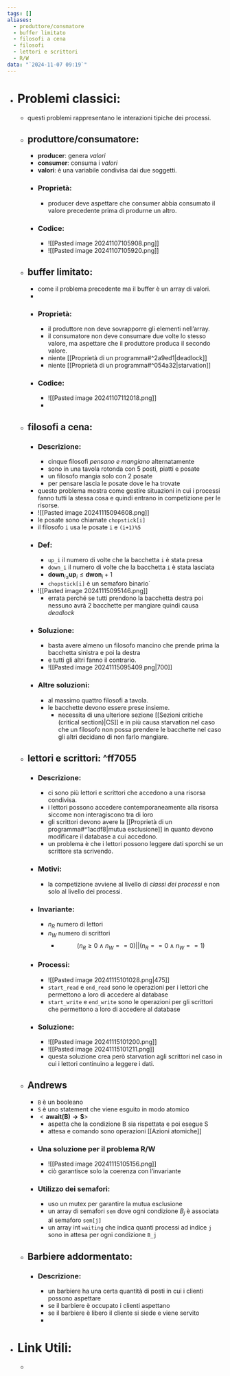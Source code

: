 ```yaml
---
tags: []
aliases:
  - produttore/consmatore
  - buffer limitato
  - filosofi a cena
  - filosofi
  - lettori e scrittori
  - R/W
data: "`2024-11-07 09:19`"
---
```

- # Problemi classici:
	- questi problemi rappresentano le interazioni tipiche dei processi.
	- ## produttore/consumatore:
		- __producer__: genera _valori_
		- __consumer__: consuma i _valori_
		- __valori__: è una variabile condivisa dai due soggetti. 
		- ### Proprietà:
			- producer deve aspettare che consumer abbia consumato il valore precedente prima di produrne un altro.
		- ### Codice:
			- ![[Pasted image 20241107105908.png]]
			- ![[Pasted image 20241107105920.png]]
	- ## buffer limitato:
		- come il problema precedente ma il buffer è un array di valori.
		- 
		- ### Proprietà:
			- il produttore non deve sovrapporre gli elementi nell’array.
			- il consumatore non deve consumare due volte lo stesso valore, ma aspettare che il produttore produca il secondo valore.
			- niente [[Proprietà di un programma#^2a9ed1|deadlock]]
			- niente [[Proprietà di un programma#^054a32|starvation]]
		- ### Codice:
			- ![[Pasted image 20241107112018.png]]
			- 
	- ## filosofi a cena:
		- ### Descrizione:
			- cinque filosofi _pensano e mangiano_ alternatamente 
			- sono in una tavola rotonda con 5 posti, piatti e posate 
			- un filosofo mangia solo con 2 posate 
			- per pensare lascia le posate dove le ha trovate
		- questo problema mostra come gestire situazioni in cui i processi fanno tutti la stessa cosa e quindi entrano in competizione per le risorse. 
		- ![[Pasted image 20241115094608.png]]
		- le posate sono chiamate `chopstick[i]`
		- il filosofo `i` usa le posate `i` e `(i+1)%5`
		- ### Def:
			- `up_i` il numero di volte che la bacchetta `i` è stata presa
			- `down_i` il numero di volte che la bacchetta `i` è stata lasciata
			- $\mathbf{down}_{i\le} \mathbf{up}_{i}\le \mathbf{dwon}_{i}+1$
			- `chopstick[i]` è un semaforo binario`
		- ![[Pasted image 20241115095146.png]]
			- errata perché se tutti prendono la bacchetta destra poi nessuno avrà 2 bacchette per mangiare quindi causa _deadlock_ 
		- ### Soluzione:
			- basta avere almeno un filosofo mancino che prende prima la bacchetta sinistra e poi la destra 
			- e tutti gli altri fanno il contrario. 
			- ![[Pasted image 20241115095409.png|700]]
		- ### Altre soluzioni:
			- al massimo quattro filosofi a tavola.
			- le bacchette devono essere prese insieme.
				- necessita di una ulteriore sezione [[Sezioni critiche (critical section)|CS]] e in più causa starvation nel caso che un filosofo non possa prendere le bacchette nel caso gli altri decidano di non farlo mangiare.
	- ## lettori e scrittori: ^ff7055
		- ### Descrizione: 
			- ci sono più lettori e scrittori che accedono a una risorsa condivisa. 
			- i lettori possono accedere contemporaneamente alla risorsa siccome non interagiscono tra di loro
			- gli scrittori devono avere la [[Proprietà di un programma#^1acdf8|mutua esclusione]] in quanto devono modificare il database a cui accedono.
			- un problema è che i lettori possono leggere dati sporchi se un scrittore sta scrivendo.
		- ### Motivi:
			- la competizione avviene al livello di _classi dei processi_ e non solo al livello dei processi.
		- ### Invariante:
			- $n_{R}$ numero di lettori 
			- $n_{W}$ numero di scrittori
				- $$(n_{R} \ge 0 \wedge n_{W}==0) || (n_{R} == 0 \wedge n_{W }== 1)$$
		- ### Processi:
			- ![[Pasted image 20241115101028.png|475]]
			- `start_read` e `end_read` sono le operazioni per i lettori che permettono a loro di accedere al database
			- `start_write` e `end_write` sono le operazioni per gli scrittori che permettono a loro di accedere al database
		- ### Soluzione:
			- ![[Pasted image 20241115101200.png]]
			- ![[Pasted image 20241115101211.png]]
			- questa soluzione crea però starvation agli scrittori nel caso in cui i lettori continuino a leggere i dati.
	- ## Andrews
		- `B` è un booleano
		- `S` è uno statement  che viene esguito in modo atomico
		- $<\mathbf{await(B)\to S}>$ 
			- aspetta che la condizione B sia rispettata e poi esegue S
			- attesa e comando sono operazioni [[Azioni atomiche]]
		- ### Una soluzione per il problema R/W
			- ![[Pasted image 20241115105156.png]]
			- ciò garantisce solo la coerenza con l’invariante
		- ### Utilizzo dei semafori:
			- uso un mutex per garantire la mutua esclusione
			- un array di semafori `sem` dove ogni condizione $B_{j}$ è associata al semaforo `sem[j]` 
			- un array int `waiting` che indica quanti processi ad indice `j` sono in attesa per ogni condizione `B_j`
	- ## Barbiere addormentato:
		- ### Descrizione:
			- un barbiere ha una certa quantità di posti in cui i clienti possono aspettare
			- se il barbiere è occupato i clienti aspettano
			- se il barbiere è libero il cliente si siede e viene servito
			- 
- # Link Utili:
	- 